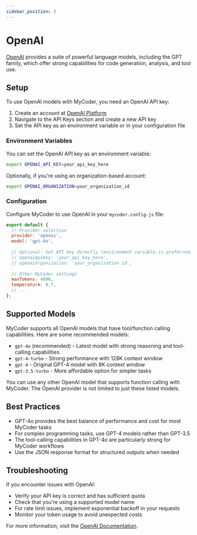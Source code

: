 ```yaml
---
sidebar_position: 3
---
```


# OpenAI

[OpenAI](https://openai.com/) provides a suite of powerful language models, including the GPT family, which offer strong capabilities for code generation, analysis, and tool use.

## Setup

To use OpenAI models with MyCoder, you need an OpenAI API key:

1. Create an account at [OpenAI Platform](https://platform.openai.com/)
2. Navigate to the API Keys section and create a new API key
3. Set the API key as an environment variable or in your configuration file

### Environment Variables

You can set the OpenAI API key as an environment variable:

```bash
export OPENAI_API_KEY=your_api_key_here
```

Optionally, if you're using an organization-based account:

```bash
export OPENAI_ORGANIZATION=your_organization_id
```

### Configuration

Configure MyCoder to use OpenAI in your `mycoder.config.js` file:

```javascript
export default {
  // Provider selection
  provider: 'openai',
  model: 'gpt-4o',
  
  // Optional: Set API key directly (environment variable is preferred)
  // openaiApiKey: 'your_api_key_here',
  // openaiOrganization: 'your_organization_id',
  
  // Other MyCoder settings
  maxTokens: 4096,
  temperature: 0.7,
  // ...
};
```

## Supported Models

MyCoder supports all OpenAI models that have tool/function calling capabilities. Here are some recommended models:

- `gpt-4o` (recommended) - Latest model with strong reasoning and tool-calling capabilities
- `gpt-4-turbo` - Strong performance with 128K context window
- `gpt-4` - Original GPT-4 model with 8K context window
- `gpt-3.5-turbo` - More affordable option for simpler tasks

You can use any other OpenAI model that supports function calling with MyCoder. The OpenAI provider is not limited to just these listed models.

## Best Practices

- GPT-4o provides the best balance of performance and cost for most MyCoder tasks
- For complex programming tasks, use GPT-4 models rather than GPT-3.5
- The tool-calling capabilities in GPT-4o are particularly strong for MyCoder workflows
- Use the JSON response format for structured outputs when needed

## Troubleshooting

If you encounter issues with OpenAI:

- Verify your API key is correct and has sufficient quota
- Check that you're using a supported model name
- For rate limit issues, implement exponential backoff in your requests
- Monitor your token usage to avoid unexpected costs

For more information, visit the [OpenAI Documentation](https://platform.openai.com/docs/).